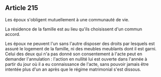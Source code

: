 Article 215
----
Les époux s'obligent mutuellement à une communauté de vie.

La résidence de la famille est au lieu qu'ils choisissent d'un commun accord.

Les époux ne peuvent l'un sans l'autre disposer des droits par lesquels est
assuré le logement de la famille, ni des meubles meublants dont il est garni.
Celui des deux qui n'a pas donné son consentement à l'acte peut en demander
l'annulation : l'action en nullité lui est ouverte dans l'année à partir du jour
où il a eu connaissance de l'acte, sans pouvoir jamais être intentée plus d'un
an après que le régime matrimonial s'est dissous.
